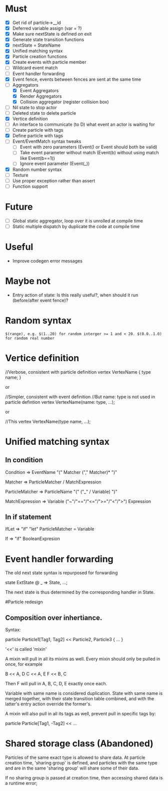 # Must
- [x] Get rid of particle->\_\_id
- [x] Deferred variable assign (var = ?)
- [x] Make sure nextState is defined on exit
- [x] Generate state transition functions
- [x] nextState = StateName
- [x] Unified matching syntax
- [x] Particle creation functions
- [x] Create events with particle member
- [ ] Wildcard event match
- [ ] Event handler forwarding
- [x] Event fence, events between fences are sent at the same time
- [ ] Aggregators
  - [x] Event Aggregators
  - [x] Render Aggregators
  - [x] Collision aggregator (register collision box)
- [ ] Nil state to stop actor
- [ ] Deleted state to delete particle
- [x] Vertice definition
- [ ] An interface to communicate (to D) what event an actor is waiting for
- [ ] Create particle with tags
- [x] Define particle with tags
- [ ] Event/EventMatch syntax tweaks
  - [ ] Event with zero parameters (Event() or Event should both be valid)
  - [ ] Take event parameter without match (Event(b) without using match like Event(b==1))
  - [ ] Ignore event parameter (Event(\_))
- [x] Random number syntax
- [ ] Texture
- [ ] Use proper exception rather than assert
- [ ] Function support

# Future

- [ ] Global static aggregator, loop over it is unrolled at compile time
- [ ] Static multiple dispatch by duplicate the code at compile time

# Useful
* Improve codegen error messages

# Maybe not
* Entry action of state: Is this really useful?, when should it run (before/after event fence)?

# Random syntax

```
$(range), e.g. $(1..20) for random interger >= 1 and < 20. $(0.0..1.0) for random real number
```

# Vertice definition

//Verbose, consistent with particle definition
vertex VertexName {
	type name;
}

or

//Simpler, consistent with event definition
//But name: type is not used in particle defintion
vertex VertexName(name: type, ...);

or

//This
vertex VertexName(type name, ...);

# Unified matching syntax

## In condition

Condition => EventName "(" Matcher ("," Matcher)\* ")"

Matcher => ParticleMatcher / MatchExpression

ParticleMatcher => ParticleName "(" ("\_" / Variable) ")"

MatchExpression => Variable ("~"/"=="/"<="/">="/"<"/">") Expression

## In if statement

IfLet => "if" "let" ParticleMatcher = Variable

If => "if" BooleanExpresion

# Event handler forwarding

The old next state syntax is repurposed for forwarding

state ExtState @ _ => State, ...;

The next state is thus determined by the corresponding handler in State.

#Particle redesign

## Composition over inhertiance.

Syntax:

particle Particle1[Tag1, Tag2] << Particle2, Particle3 {
	...
}

'<<' is called 'mixin'

A mixin will pull in all its mixins as well. Every mixin should only be pulled in once, for example

B << A, D
C << A, E
F << B, C

Then F will pull in A, B, C, D, E exactly once each.

Variable with same name is considered duplication. State with same name is merged together, with their state transition table combined, and with the latter's entry action override the former's.

A mixin will also pull in all its tags as well, prevent pull in specific tags by:

particle Particle[Tag1, -Tag2] << ...

# Shared storage class (Abandoned)

Particles of the same exact type is allowed to share data. At particle creation time, 'sharing group' is defined, and particles with the same type and are in the same 'sharing group' will share some of their data.

If no sharing group is passed at creation time, then accessing shared data is a runtime error;


